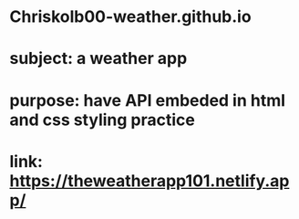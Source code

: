 # Chriskolb00-weather.github.io
# subject: a weather app
# purpose: have API embeded in html and css styling practice
# link: https://theweatherapp101.netlify.app/
